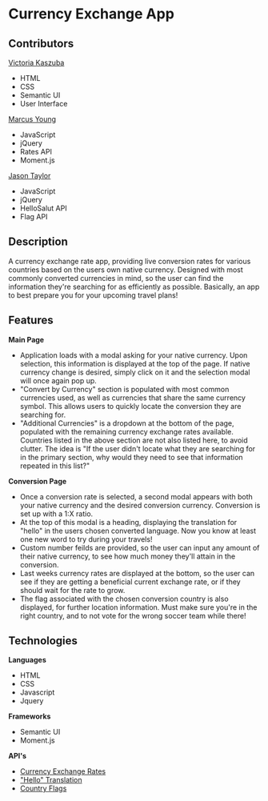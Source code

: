 # Currency Exchange App 

## Contributors

[Victoria Kaszuba](https://github.com/vkaszuba)
  - HTML
  - CSS
  - Semantic UI
  - User Interface

[Marcus Young](https://github.com/DMarcusYoung)
  - JavaScript
  - jQuery
  - Rates API
  - Moment.js

[Jason Taylor](https://github.com/Jwhitemocha)
  - JavaScript
  - jQuery
  - HelloSalut API
  - Flag API

## Description

A currency exchange rate app, providing live conversion rates for various countries based on the users own native currency. Designed with most commonly converted currencies in mind, so the user can find the information they're searching for as efficiently as possible. Basically, an app to best prepare you for your upcoming travel plans!

## Features

**Main Page**
- Application loads with a modal asking for your native currency. Upon selection, this information is displayed at the top of the page. If native currency change is desired, simply click on it and the selection modal will once again pop up.
- "Convert by Currency" section is populated with most common currencies used, as well as currencies that share the same currency symbol. This allows users to quickly locate the conversion they are searching for.
- "Additional Currencies" is a dropdown at the bottom of the page, populated with the remaining currency exchange rates available. Countries listed in the above section are not also listed here, to avoid clutter. The idea is "If the user didn't locate what they are searching for in the primary section, why would they need to see that information repeated in this list?"

**Conversion Page**
- Once a conversion rate is selected, a second modal appears with both your native currency and the desired conversion currency. Conversion is set up with a 1:X ratio.
- At the top of this modal is a heading, displaying the translation for "hello" in the users chosen converted language. Now you know at least one new word to try during your travels!
- Custom number feilds are provided, so the user can input any amount of their native currency, to see how much money they'll attain in the conversion.
- Last weeks currency rates are displayed at the bottom, so the user can see if they are getting a beneficial current exchange rate, or if they should wait for the rate to grow.
- The flag associated with the chosen conversion country is also displayed, for further location information. Must make sure you're in the right country, and to not vote for the wrong soccer team while there!

## Technologies

**Languages** 
- HTML 
- CSS
- Javascript
- Jquery

**Frameworks** 
- Semantic UI 
- Moment.js

**API's** 
- [Currency Exchange Rates](http://ratesapi.io/)
- ["Hello" Translation](https://fourtonfish.com/hellosalut/hello/)
- [Country Flags](https://www.countryflags.io/)